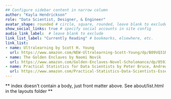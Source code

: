 ```yaml
---
## Configure sidebar content in narrow column
author: "Kayla Hendrickson"
role: "Data Scientist, Designer, & Engineer"
avatar_shape: rounded # circle, square, rounded, leave blank to exclude
show_social_links: true # specify social accounts in site config
audio_link_label:  # leave blank to exclude
link_list_label: "Currently Reading" # bookmarks, elsewhere, etc.
link_list:
- name: Ultralearning by Scott H. Young
  url: https://www.amazon.com/NEW-Ultralearning-Scott-Young/dp/B09VQ31RDZ/ref=sr_1_4?hvadid=322865248294&hvdev=c&hvlocphy=9009748&hvnetw=g&hvqmt=e&hvrand=15589875022225719041&hvtargid=kwd-746228500708&hydadcr=22532_10353775&keywords=ultralearning&qid=1679588688&sr=8-4 
- name: The Golden Enclaves by Naomi Novik
  url: https://www.amazon.com/Golden-Enclaves-Novel-Scholomance/dp/0593158377/ref=tmm_pap_swatch_0?_encoding=UTF8&qid=1679588730&sr=8-1 
- name: Practical Statistics for Data Scientists by Peter Bruce, Andrew Bruce, & Peter Gedeck
  url: https://www.amazon.com/Practical-Statistics-Data-Scientists-Essential/dp/149207294X/ref=sr_1_1?keywords=practical+statistics+for+data+scientists&qid=1679588844&sprefix=practical+sta%2Caps%2C109&sr=8-1 
---
```


** index doesn't contain a body, just front matter above.
See about/list.html in the layouts folder **
